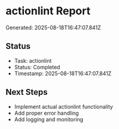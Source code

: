 # actionlint Report

Generated: 2025-08-18T16:47:07.841Z

## Status
- Task: actionlint
- Status: Completed
- Timestamp: 2025-08-18T16:47:07.841Z

## Next Steps
- Implement actual actionlint functionality
- Add proper error handling
- Add logging and monitoring
